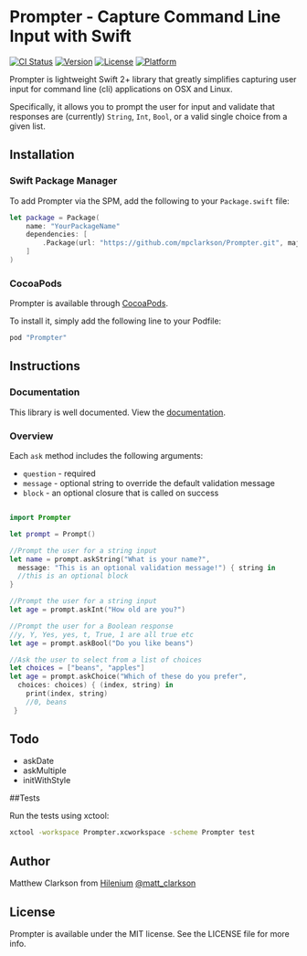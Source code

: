 # Prompter - Capture Command Line Input with Swift

[![CI Status](http://img.shields.io/travis/mpclarkson/Prompter.svg?style=flat)](https://travis-ci.org/hilenium/Prompter)
[![Version](https://img.shields.io/cocoapods/v/Prompter.svg?style=flat)](http://cocoapods.org/pods/Prompter)
[![License](https://img.shields.io/cocoapods/l/Prompter.svg?style=flat)](http://cocoapods.org/pods/Prompter)
[![Platform](https://img.shields.io/cocoapods/p/Prompter.svg?style=flat)](http://cocoapods.org/pods/Prompter)

Prompter is lightweight Swift 2+ library that greatly simplifies capturing user input for command line (cli) applications on OSX and Linux.

Specifically, it allows you to prompt the user for input and validate that responses are (currently) `String`, `Int`, `Bool`, or a valid single choice from a given list.

## Installation

### Swift Package Manager

To add Prompter via the SPM, add the following to your `Package.swift` file:

```swift
let package = Package(
    name: "YourPackageName"
    dependencies: [
        .Package(url: "https://github.com/mpclarkson/Prompter.git", majorVersion: 1),
    ]
)
```

### CocoaPods

Prompter is available through [CocoaPods](http://cocoapods.org).

To install it, simply add the following line to your Podfile:

```ruby
pod "Prompter"
```

## Instructions

### Documentation
This library is well documented. View the [documentation](https://mpclarkson.github.io/Prompter/).

### Overview

Each `ask` method includes the following arguments:
- `question` - required
- `message` - optional string to override the default validation message
- `block` - an optional closure that is called on success

```swift

import Prompter

let prompt = Prompt()

//Prompt the user for a string input
let name = prompt.askString("What is your name?",
  message: "This is an optional validation message!") { string in
  //this is an optional block
}

//Prompt the user for a string input
let age = prompt.askInt("How old are you?")

//Prompt the user for a Boolean response
//y, Y, Yes, yes, t, True, 1 are all true etc
let age = prompt.askBool("Do you like beans")

//Ask the user to select from a list of choices
let choices = ["beans", "apples"]
let age = prompt.askChoice("Which of these do you prefer",
  choices: choices) { (index, string) in
    print(index, string)
    //0, beans
 }

```

## Todo

- askDate
- askMultiple
- initWithStyle

##Tests

Run the tests using xctool:

```bash
xctool -workspace Prompter.xcworkspace -scheme Prompter test
```

## Author

Matthew Clarkson from [Hilenium](http://hilenium.com) [@matt_clarkson](https://twitter.com/matt_clarkson)

## License

Prompter is available under the MIT license. See the LICENSE file for more info.
